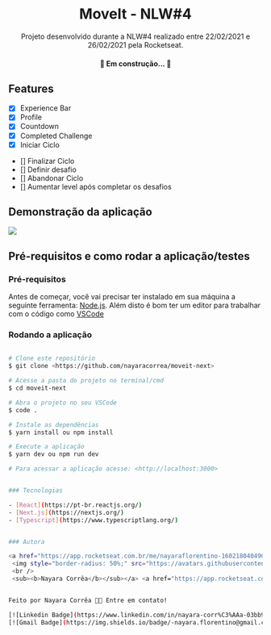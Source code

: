 <h1 align="center">  MoveIt - NLW#4 </h1>

<p align="center">
	Projeto desenvolvido durante a NLW#4 realizado entre 22/02/2021 e 26/02/2021 pela Rocketseat.
</p>

<h4 align="center"> 
	🚧 Em construção...  🚧
</h4>


## Features

- [x] Experience Bar
- [x] Profile
- [x] Countdown
- [x] Completed Challenge
- [x] Iniciar Ciclo
- [] Finalizar Ciclo
- [] Definir desafio
- [] Abandonar Ciclo
- [] Aumentar level após completar os desafios


## Demonstração da aplicação

<img src="https://media.giphy.com/media/yEYVJdxWaaqVmkMxjt/giphy.gif"  />


## Pré-requisitos e como rodar a aplicação/testes

### Pré-requisitos

Antes de começar, você vai precisar ter instalado em sua máquina a seguinte ferramenta:
[Node.js](https://nodejs.org/en/). 
Além disto é bom ter um editor para trabalhar com o código como [VSCode](https://code.visualstudio.com/)

### Rodando a aplicação

```bash

# Clone este repositório
$ git clone <https://github.com/nayaracorrea/moveit-next>

# Acesse a pasta do projeto no terminal/cmd
$ cd moveit-next

# Abra o projeto no seu VSCode
$ code .

# Instale as dependências
$ yarn install ou npm install

# Execute a aplicação
$ yarn dev ou npm run dev

# Para acessar a aplicação acesse: <http://localhost:3000>


### Tecnologias

- [React](https://pt-br.reactjs.org/)
- [Next.js](https://nextjs.org/)
- [Typescript](https://www.typescriptlang.org/)


### Autora

<a href="https://app.rocketseat.com.br/me/nayaraflorentino-1602180404901">
 <img style="border-radius: 50%;" src="https://avatars.githubusercontent.com/u/43212442?s=400&u=6330cdf68f31859541a3805c6e2fa3bf59f90f82&v=4" width="100px;" alt=""/>
 <br />
 <sub><b>Nayara Corrêa</b></sub></a> <a href="https://app.rocketseat.com.br/me/nayaraflorentino-1602180404901" title="Rocketseat">🚀</a>


Feito por Nayara Corrêa 👋🏽 Entre em contato!

[![Linkedin Badge](https://www.linkedin.com/in/nayara-corr%C3%AAa-03bb91149/)](https://www.linkedin.com/in/tgmarinho/) 
[![Gmail Badge](https://img.shields.io/badge/-nayara.florentino@gmail.com-c14438?style=flat-square&logo=Gmail&logoColor=white&link=mailto:nayara.florentino@gmail.com)](mailto:nayara.florentino@gmail.com)